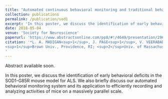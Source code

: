 ```yaml
---
title: "Automated continuous behavioral monitoring and traditional behavioral testing reveal early phenotypes in a novel SOD1-G85R knock-in mouse model of ALS"
collection: publications
permalink: /publication/sod1
excerpt: 'In this poster, we discuss the identification of early behavioral deficits in the SOD1-G85R mouse model for ALS. We also briefly discuss our automated behavioral monitoring system and its application to efficiently recording and analyzing activities of mice on a massively parallel scale.'
date: 2018-05-04
venue: 'Society for Neuroscience'
paperurl: 'https://www.abstractsonline.com/pp8/#!/4649/presentation/29641'
citation: '*L. A. MADIGAN<sup>1</sup>, J. PAGE<sup>1</sup>, V. VEERABADRAN<sup>1</sup>, T. SHARMA<sup>1</sup>, J. DOMINOV<sup>2</sup>, T. SERRE<sup>1</sup>, R. H. BROWN<sup>2</sup>, J. R. FALLON<sup>1</sup>;
<sup>1</sup>Brown Univ., Providence, RI; <sup>2</sup>Univ. of Massachusetts Med. Sch., Worcester, MA. Automated continuous behavioral monitoring and traditional behavioral testing reveal early phenotypes in a novel SOD1-G85R knock-in mouse model of ALS. Program No. 472.22. 2018 Neuroscience Meeting Planner. San Diego, CA: Society for Neuroscience, 2018. Online.
'
---
```

Abstract available soon.

In this poster, we discuss the identification of early behavioral deficits in the SOD1-G85R mouse model for ALS. We also briefly discuss our automated behavioral monitoring system and its application to efficiently recording and analyzing activities of mice on a massively parallel scale. 
